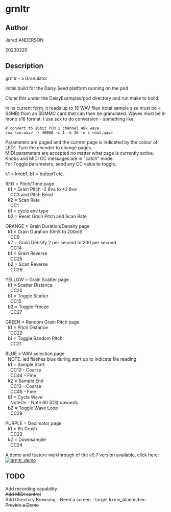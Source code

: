 # grnltr  

## Author

<!-- Insert Your Name Here -->
Jared ANDERSON

20230220

## Description

grnltr - a Granulator

Initial build for the Daisy Seed platform running on the pod 

Clone this under the DaisyExamples/pod directory and run make to build.  

In its current form, it reads up to 16 WAV files (total sample size must be < 64MB) from an SDMMC card that can then be granulated.
Waves must be in mono s16 format.  I use sox to do conversion - something like:  

```
# convert to 16bit PCM 1 channel 48k wave
sox <in.wav> -r 48000 -c 1 -b 16 -e s <out.wav>
```

Parameters are paged and the current page is indicated by the colour of LED1. Turn the encoder to change pages.  
MIDI parameters are accepted no matter what page is currently active.  
Knobs and MIDI CC messages are in "catch" mode.  
For Toggle parameters, send any CC value to toggle.

k1 = knob1, b1 = button1 etc.  

RED = Pitch/Time page  
&nbsp;&nbsp;k1 = Grain Pitch -2 8va to +2 8va  
&nbsp;&nbsp;&nbsp;&nbsp;CC3 and Pitch Bend  
&nbsp;&nbsp;k2 = Scan Rate  
&nbsp;&nbsp;&nbsp;&nbsp;CC1  
&nbsp;&nbsp;b1 = cycle env type  
&nbsp;&nbsp;b2 = Reset Grain Pitch and Scan Rate  
        
ORANGE = Grain Duration/Density page  
&nbsp;&nbsp;k1 = Grain Duration 10mS to 200mS  
&nbsp;&nbsp;&nbsp;&nbsp;CC9  
&nbsp;&nbsp;k2 = Grain Density  2 per second to 200 per second  
&nbsp;&nbsp;&nbsp;&nbsp;CC14  
&nbsp;&nbsp;b1 = Grain Reverse  
&nbsp;&nbsp;&nbsp;&nbsp;CC25  
&nbsp;&nbsp;b2 = Scan Reverse  
&nbsp;&nbsp;&nbsp;&nbsp;CC26  
        
YELLOW = Grain Scatter page  
&nbsp;&nbsp;k1 = Scatter Distance  
&nbsp;&nbsp;&nbsp;&nbsp;CC20  
&nbsp;&nbsp;b1 = Toggle Scatter  
&nbsp;&nbsp;&nbsp;&nbsp;CC15  
&nbsp;&nbsp;b2 = Toggle Freeze  
&nbsp;&nbsp;&nbsp;&nbsp;CC27  
        
GREEN = Random Grain Pitch page  
&nbsp;&nbsp;k1 = Pitch Distance  
&nbsp;&nbsp;&nbsp;&nbsp;CC22  
&nbsp;&nbsp;b1 = Toggle Random Pitch  
&nbsp;&nbsp;&nbsp;&nbsp;CC21  
        
BLUE = WAV selection page  
&nbsp;&nbsp;NOTE: led flashes blue during start up to indicate file reading  
&nbsp;&nbsp;k1 = Sample Start  
&nbsp;&nbsp;&nbsp;&nbsp;CC12 - Coarse  
&nbsp;&nbsp;&nbsp;&nbsp;CC44 - Fine  
&nbsp;&nbsp;k2 = Sample End  
&nbsp;&nbsp;&nbsp;&nbsp;CC13 - Coarse  
&nbsp;&nbsp;&nbsp;&nbsp;CC45 - Fine  
&nbsp;&nbsp;b1 = Cycle Wave  
&nbsp;&nbsp;&nbsp;&nbsp;NoteOn - Note 60 (C3) upwards  
&nbsp;&nbsp;b2 = Toggle Wave Loop  
&nbsp;&nbsp;&nbsp;&nbsp;CC28  
        
PURPLE = Decimator page  
&nbsp;&nbsp;k1 = Bit Crush  
&nbsp;&nbsp;&nbsp;&nbsp;CC23  
&nbsp;&nbsp;k2 = Downsample  
&nbsp;&nbsp;&nbsp;&nbsp;CC24  
        
A demo and feature walkthrough of the v0.7 version available, click here:  
[![grnltr_demo](https://img.youtube.com/vi/RLfN7tFsF2Q/0.jpg)](https://youtu.be/RLfN7tFsF2Q "grnltr demo")  

## TODO  
Add recording capability  
~~Add MIDI control~~    
Add Directory Browsing - Need a screen - target kxmx_bluemchen   
~~Provide a Demo~~  
  
